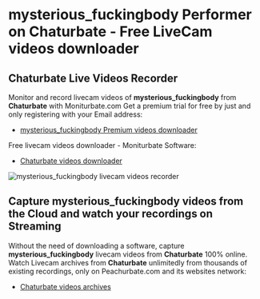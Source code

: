 # mysterious_fuckingbody Performer on Chaturbate - Free LiveCam videos downloader

## Chaturbate Live Videos Recorder

Monitor and record livecam videos of **mysterious_fuckingbody** from **Chaturbate** with Moniturbate.com
Get a premium trial for free by just and only registering with your Email address:
* [mysterious_fuckingbody Premium videos downloader](https://moniturbate.com/request-demo-licence-key.html)

Free livecam videos downloader - Moniturbate Software:
* [Chaturbate videos downloader](https://moniturbate.com/moniturbate-download-software.html)

![mysterious_fuckingbody livecam videos recorder](https://peachurnet.com/templates/moniturbate-software.png)


## Capture mysterious_fuckingbody videos from the Cloud and watch your recordings on Streaming

Without the need of downloading a software, capture **mysterious_fuckingbody** livecam videos from **Chaturbate** 100% online.
Watch Livecam archives from **Chaturbate** unlimitedly from thousands of existing recordings, only on Peachurbate.com and its websites network:
* [Chaturbate videos archives](https://peachurnet.com/)